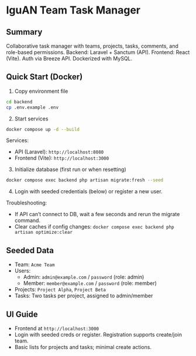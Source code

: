 # IguAN Team Task Manager

## Summary
Collaborative task manager with teams, projects, tasks, comments, and role-based permissions. Backend: Laravel + Sanctum (API). Frontend: React (Vite). Auth via Breeze API. Dockerized with MySQL.

## Quick Start (Docker)
1) Copy environment file
```bash
cd backend
cp .env.example .env
```

2) Start services
```bash
docker compose up -d --build
```
Services:
- API (Laravel): `http://localhost:8080`
- Frontend (Vite): `http://localhost:3000`

3) Initialize database (first run or when resetting)
```bash
docker compose exec backend php artisan migrate:fresh --seed
```

4) Login with seeded credentials (below) or register a new user.

Troubleshooting:
- If API can’t connect to DB, wait a few seconds and rerun the migrate command.
- Clear caches if config changes: `docker compose exec backend php artisan optimize:clear`

## Seeded Data
- Team: `Acme Team`
- Users:
  - Admin: `admin@example.com` / `password` (role: admin)
  - Member: `member@example.com` / `password` (role: member)
- Projects: `Project Alpha`, `Project Beta`
- Tasks: Two tasks per project, assigned to admin/member

## UI Guide
- Frontend at `http://localhost:3000`
- Login with seeded creds or register. Registration supports create/join team.
- Basic lists for projects and tasks; minimal create actions.

